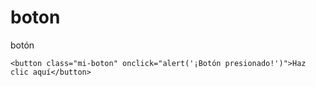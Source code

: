 # boton
botón
<!DOCTYPE html>
<html lang="es">
<head>
    <meta charset="UTF-8">
    <meta name="viewport" content="width=device-width, initial-scale=1.0">
    <title>Ejemplo de Botón</title>
    <style>
        .mi-boton {
            background-color: #4CAF50; /* Color de fondo */
            border: none; /* Sin borde */
            color: blanco; /* Color del texto */
            padding: 15px 32px; /* Espaciado interno */
            text-align: center; /* Alineación del texto */
            text-decoration: none; /* Sin subrayado */
            display: inline-block; /* Mostrar como bloque en línea */
            font-size: 16px; /* Tamaño de fuente */
            margin: 4px 2px; /* Margen */
            cursor: pointer; /* Cursor de puntero */
            border-radius: 8px; /* Bordes redondeados */
        }
    </style>
</head>
<body>

    <button class="mi-boton" onclick="alert('¡Botón presionado!')">Haz clic aquí</button>

</body>
</html>
